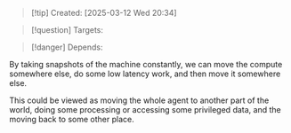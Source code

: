 
>[!tip] Created: [2025-03-12 Wed 20:34]

>[!question] Targets: 

>[!danger] Depends: 

By taking snapshots of the machine constantly, we can move the compute somewhere else, do some low latency work, and then move it somewhere else.

This could be viewed as moving the whole agent to another part of the world, doing some processing or accessing some privileged data, and the moving back to some other place.